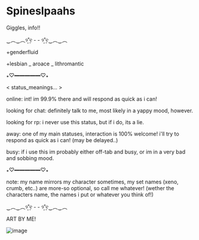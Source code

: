 # Spineslpaahs
Giggles, info!! 

‿︵‿︵୨˚̣̣̣͙୧ - - ୨˚̣̣̣͙୧‿︵‿︵

+genderfluid

+lesbian _ aroace _ lithromantic 

꘎♡━━━━━♡꘎

< status_meanings...  > 

online: int! im 99.9% there and will respond as quick as i can! 

looking for chat: definitely talk to me, most likely in a yappy mood, however.

looking for rp: i never use this status, but if i do, its a lie.

away: one of my main statuses, interaction is 100% welcome! i'll try to respond as quick as i can! (may be delayed..)

busy: if i use this im probably either off-tab and busy, or im in a very bad and sobbing mood.

꘎♡━━━━━♡꘎

note: my name mirrors my character sometimes, my set names (xeno, crumb, etc..) are more-so optional, so call me whatever! (wether the characters name, the names i put or whatever you think of!)

‿︵‿︵୨˚̣̣̣͙୧ - - ୨˚̣̣̣͙୧‿︵‿︵ 

ART BY ME!

![image](https://github.com/user-attachments/assets/22a6f067-a719-4baa-847c-e50c84e84fc4)
